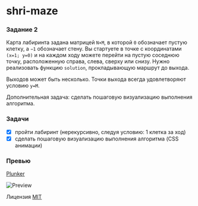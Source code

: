 # shri-maze

### Задание 2
Карта лабиринта задана матрицей `N×M`, в которой `0` обозначает пустую клетку, а `−1` обозначает стену. Вы стартуете в точке с координатами `(x=1; y=0)` и на каждом ходу можете перейти на пустую соседнюю точку, расположенную справа, слева, сверху или снизу. Нужно реализовать функцию `solution`, прокладывающую маршрут до выхода.

Выходов может быть несколько. Точки выхода всегда удовлетворяют условию `y=M`.

Дополнительная задача: сделать пошаговую визуализацию выполнения алгоритма.

### Задачи
- [x] пройти лабиринт (нерекурсивно, следуя условию: 1 клетка за ход)
- [x] сделать пошаговую визуализацию выполнения алгоритма (CSS анимации)

### Превью
[Plunker](http://plnkr.co/ibtyb6SvMvlXrNzpVkRD)

![Preview](http://i.imgur.com/mcCGSMj.png)

Лицензия [MIT](LICENSE.md)
